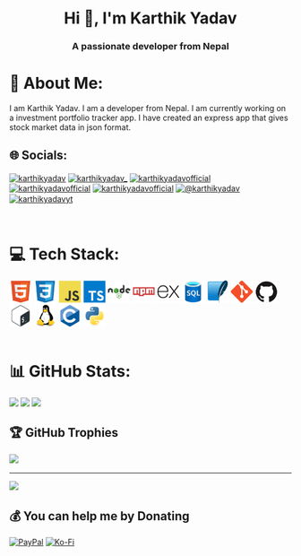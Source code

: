 <h1 align="center">Hi 👋, I'm Karthik Yadav</h1>
<h3 align="center">A passionate developer from Nepal</h3>

# 💫 About Me:
I am Karthik Yadav. I am a developer from Nepal. I am currently working on a investment portfolio tracker app. I have created an express app that gives stock market data in json format.


## 🌐 Socials:
<p align="left">
<a href="https://dev.to/karthikyadav" target="blank"><img align="center" src="https://raw.githubusercontent.com/rahuldkjain/github-profile-readme-generator/master/src/images/icons/Social/devto.svg" alt="karthikyadav" height="30" width="40" /></a>
<a href="https://twitter.com/karthikyadav_" target="blank"><img align="center" src="https://raw.githubusercontent.com/rahuldkjain/github-profile-readme-generator/master/src/images/icons/Social/twitter.svg" alt="karthikyadav_" height="30" width="40" /></a>
<a href="https://linkedin.com/in/karthikyadavofficial" target="blank"><img align="center" src="https://raw.githubusercontent.com/rahuldkjain/github-profile-readme-generator/master/src/images/icons/Social/linked-in-alt.svg" alt="karthikyadavofficial" height="30" width="40" /></a>
<a href="https://fb.com/karthikyadavofficial" target="blank"><img align="center" src="https://raw.githubusercontent.com/rahuldkjain/github-profile-readme-generator/master/src/images/icons/Social/facebook.svg" alt="karthikyadavofficial" height="30" width="40" /></a>
<a href="https://instagram.com/karthikyadavofficial" target="blank"><img align="center" src="https://raw.githubusercontent.com/rahuldkjain/github-profile-readme-generator/master/src/images/icons/Social/instagram.svg" alt="karthikyadavofficial" height="30" width="40" /></a>
<a href="https://medium.com/@karthikyadav" target="blank"><img align="center" src="https://raw.githubusercontent.com/rahuldkjain/github-profile-readme-generator/master/src/images/icons/Social/medium.svg" alt="@karthikyadav" height="30" width="40" /></a>
<a href="https://www.youtube.com/c/KarthikYadavYT" target="blank"><img align="center" src="https://raw.githubusercontent.com/rahuldkjain/github-profile-readme-generator/master/src/images/icons/Social/youtube.svg" alt="karthikyadavyt" height="30" width="40" /></a>
</p>
<br>

# 💻 Tech Stack:
<img src="https://raw.githubusercontent.com/devicons/devicon/master/icons/html5/html5-original.svg" alt="html5" width="40" height="40"/> <img src="https://raw.githubusercontent.com/devicons/devicon/master/icons/css3/css3-original.svg" alt="css3" width="40" height="40"/> 
<img src="https://raw.githubusercontent.com/devicons/devicon/master/icons/javascript/javascript-original.svg" alt="JavaScript" width="40" height="40"/> 
<img src="https://raw.githubusercontent.com/devicons/devicon/master/icons/typescript/typescript-original.svg" alt="TypeScript" width="40" height="40"/> 
<img src="https://raw.githubusercontent.com/devicons/devicon/master/icons/nodejs/nodejs-original-wordmark.svg" alt="NodeJS" width="40" height="40"/> 
<img src="https://raw.githubusercontent.com/devicons/devicon/master/icons/npm/npm-original-wordmark.svg" alt="NPM" width="40" height="40"/> 
<img src="https://raw.githubusercontent.com/devicons/devicon/master/icons/express/express-original.svg" alt="express" width="40" height="40"/> 
<img src="https://raw.githubusercontent.com/devicons/devicon/master/icons/azuresqldatabase/azuresqldatabase-original.svg" alt="SQL" width="40" height="40"/> 
<img src="https://raw.githubusercontent.com/devicons/devicon/master/icons/sqlite/sqlite-original.svg" alt="SQLite" width="40" height="40"/> 
<img src="https://raw.githubusercontent.com/devicons/devicon/master/icons/git/git-original.svg" alt="git" width="40" height="40"/> 
<img src="https://raw.githubusercontent.com/devicons/devicon/master/icons/github/github-original.svg" alt="github" width="40" height="40"/> 
<img src="https://raw.githubusercontent.com/devicons/devicon/master/icons/bash/bash-original.svg" alt="bash" width="40" height="40"/> 
<img src="https://raw.githubusercontent.com/devicons/devicon/master/icons/linux/linux-original.svg" alt="linux" width="40" height="40"/> 
<img src="https://raw.githubusercontent.com/devicons/devicon/master/icons/c/c-original.svg" alt="C" width="40" height="40"/> 
<img src="https://raw.githubusercontent.com/devicons/devicon/master/icons/python/python-original.svg" alt="Python" width="40" height="40"/> 
<br>
<br>

# 📊 GitHub Stats:
![](https://github-readme-stats.vercel.app/api?username=karthikyadav-git&show_icons=true&rank_icon=github&theme=dark&hide_border=false&include_all_commits=true&count_private=true&border_radius=10)<!--&show=prs_merged,prs_merged_percentage--> 
![](https://github-readme-stats.vercel.app/api/top-langs/?username=karthikyadav-git&theme=dark&layout=compact&hide_border=false&include_all_commits=true&count_private=true&border_radius=10&langs_count=10) 
![](https://github-readme-streak-stats.herokuapp.com/?user=karthikyadav-git&theme=dark&hide_border=false&border_radius=10)
<br/>


## 🏆 GitHub Trophies
![](https://github-profile-trophy.vercel.app/?username=karthikyadav-git&theme=juicyfresh&no-frame=false&no-bg=false&margin-w=20&margin-h=20&column=4&rank=-?)

---
<!-- [![](https://visitcount.itsvg.in/api?id=karthikyadav-git&icon=0&color=12)](https://github.com/karthikyadav-git) -->
[![](https://komarev.com/ghpvc/?username=karthikyadav-git&style=for-the-badge)](https://github.com/karthikyadav-git)

## 💰 You can help me by Donating
[![PayPal](https://img.shields.io/badge/PayPal-00457C?style=for-the-badge&logo=paypal&logoColor=white)](https://paypal.me/karthikyadav0) <!-- [![Patreon](https://img.shields.io/badge/Patreon-F96854?style=for-the-badge&logo=patreon&logoColor=white)](https://patreon.com/karthikyadav) --> [![Ko-Fi](https://img.shields.io/badge/Ko--fi-F16061?style=for-the-badge&logo=ko-fi&logoColor=white)](https://ko-fi.com/karthikyadav) <!-- [![BuyMeACoffee](https://img.shields.io/badge/Buy%20Me%20a%20Coffee-ffdd00?style=for-the-badge&logo=buy-me-a-coffee&logoColor=black)](https://buymeacoffee.com/karthikyadav) --> 

